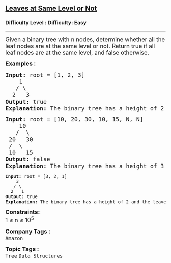 <h2><a href="https://www.geeksforgeeks.org/problems/leaf-at-same-level/1?page=7&difficulty=Easy&sortBy=submissions">Leaves at Same Level or Not</a></h2><h3>Difficulty Level : Difficulty: Easy</h3><hr><div class="problems_problem_content__Xm_eO"><p><span style="font-size: 18px;">Given a binary tree with n nodes, determine whether all the leaf nodes are at the same level or not. Return true if all leaf nodes are at the same level, and false otherwise.</span></p>
<p><span style="font-size: 18px;"><strong>Examples :</strong></span></p>
<pre><span style="font-size: 18px;"><strong>Input: </strong>root = [1, 2, 3]<strong><br></strong>    1<br>   / \<br>  2   3<br><strong>Output: </strong>true<br><strong>Explanation: </strong>The binary tree has a height of 2 and the leaves are at the same level.</span></pre>
<pre><span style="font-size: 18px;"><strong>Input: </strong>root = [10, 20, 30, 10, 15, N, N]<strong><br></strong>    10<br>   /  \<br> 20   30<br> /  \<br> 10   15<br><strong>Output: </strong>false<br><strong>Explanation: </strong>The binary tree has a height of 3 and the leaves are not at the same level.<br></span></pre>
<pre><strong>Input: </strong>root = [3, 2, 1]<br>    3<br>   / \<br>  2   1<br><strong>Output: </strong>true<br><strong>Explanation: </strong>The binary tree has a height of 2 and the leaves are at the same level.</pre>
<p><span style="font-size: 18px;"><strong>Constraints:</strong><br>1 ≤ n ≤ 10<sup>5</sup></span></p></div><p><span style=font-size:18px><strong>Company Tags : </strong><br><code>Amazon</code>&nbsp;<br><p><span style=font-size:18px><strong>Topic Tags : </strong><br><code>Tree</code>&nbsp;<code>Data Structures</code>&nbsp;